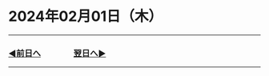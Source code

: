 # 2024年02月01日（木）

---

### [◀️前日へ](https://github.com/yuasys/chatty-journal/blob/main/2024/01/2024-01-31.md)&emsp;&emsp;&emsp;&emsp;[翌日へ▶️](https://github.com/yuasys/chatty-journal/blob/main/2024/02/2024-02-02.md)

---

